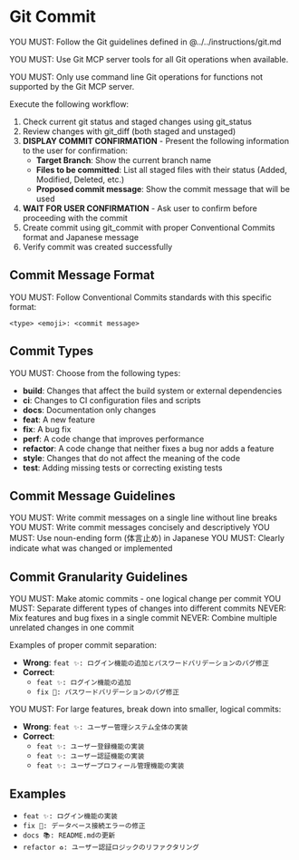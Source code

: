 # Git Commit

YOU MUST: Follow the Git guidelines defined in @../../instructions/git.md

YOU MUST: Use Git MCP server tools for all Git operations when available.

YOU MUST: Only use command line Git operations for functions not supported by the Git MCP server.

Execute the following workflow:

1. Check current git status and staged changes using git_status
2. Review changes with git_diff (both staged and unstaged)
3. **DISPLAY COMMIT CONFIRMATION** - Present the following information to the user for confirmation:
   - **Target Branch**: Show the current branch name
   - **Files to be committed**: List all staged files with their status (Added, Modified, Deleted, etc.)
   - **Proposed commit message**: Show the commit message that will be used
4. **WAIT FOR USER CONFIRMATION** - Ask user to confirm before proceeding with the commit
5. Create commit using git_commit with proper Conventional Commits format and Japanese message
6. Verify commit was created successfully

## Commit Message Format

YOU MUST: Follow Conventional Commits standards with this specific format:

```text
<type> <emoji>: <commit message>
```

## Commit Types

YOU MUST: Choose from the following types:

- **build**: Changes that affect the build system or external dependencies
- **ci**: Changes to CI configuration files and scripts
- **docs**: Documentation only changes
- **feat**: A new feature
- **fix**: A bug fix
- **perf**: A code change that improves performance
- **refactor**: A code change that neither fixes a bug nor adds a feature
- **style**: Changes that do not affect the meaning of the code
- **test**: Adding missing tests or correcting existing tests

## Commit Message Guidelines

YOU MUST: Write commit messages on a single line without line breaks
YOU MUST: Write commit messages concisely and descriptively
YOU MUST: Use noun-ending form (体言止め) in Japanese
YOU MUST: Clearly indicate what was changed or implemented

## Commit Granularity Guidelines

YOU MUST: Make atomic commits - one logical change per commit
YOU MUST: Separate different types of changes into different commits
NEVER: Mix features and bug fixes in a single commit
NEVER: Combine multiple unrelated changes in one commit

Examples of proper commit separation:

- **Wrong**: `feat ✨: ログイン機能の追加とパスワードバリデーションのバグ修正`
- **Correct**:
  - `feat ✨: ログイン機能の追加`
  - `fix 🐛: パスワードバリデーションのバグ修正`

YOU MUST: For large features, break down into smaller, logical commits:

- **Wrong**: `feat ✨: ユーザー管理システム全体の実装`
- **Correct**:
  - `feat ✨: ユーザー登録機能の実装`
  - `feat ✨: ユーザー認証機能の実装`
  - `feat ✨: ユーザープロフィール管理機能の実装`

## Examples

- `feat ✨: ログイン機能の実装`
- `fix 🐛: データベース接続エラーの修正`
- `docs 📚: README.mdの更新`
- `refactor ♻️: ユーザー認証ロジックのリファクタリング`
